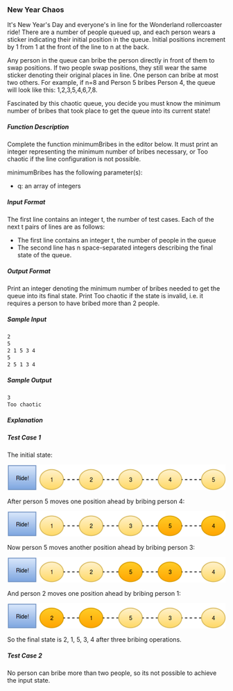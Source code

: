 ### New Year Chaos
It's New Year's Day and everyone's in line for the Wonderland rollercoaster ride! There are a number of people queued up, and each person wears a sticker indicating their initial position in the queue. Initial positions increment by 1 from 1 at the front of the line to n at the back.

Any person in the queue can bribe the person directly in front of them to swap positions. If two people swap positions, they still wear the same sticker denoting their original places in line. One person can bribe at most two others. For example, if n=8 and Person 5 bribes Person 4, the queue will look like this: 1,2,3,5,4,6,7,8.

Fascinated by this chaotic queue, you decide you must know the minimum number of bribes that took place to get the queue into its current state!

##### Function Description
Complete the function minimumBribes in the editor below. It must print an integer representing the minimum number of bribes necessary, or Too chaotic if the line configuration is not possible.

minimumBribes has the following parameter(s):
* q: an array of integers

##### Input Format
The first line contains an integer t, the number of test cases.
Each of the next t pairs of lines are as follows:

- The first line contains an integer t, the number of people in the queue
- The second line has n space-separated integers describing the final state of the queue.

##### Output Format

Print an integer denoting the minimum number of bribes needed to get the queue into its final state. Print Too chaotic if the state is invalid, i.e. it requires a person to have bribed more than 2 people.

##### Sample Input
```
2
5
2 1 5 3 4
5
2 5 1 3 4
```

##### Sample Output
```
3
Too chaotic
```

##### Explanation

##### Test Case 1

The initial state:

![pic1.png](pic1.png)

After person 5 moves one position ahead by bribing person 4:

![pic2.png](pic2.png)

Now person 5 moves another position ahead by bribing person 3:

![pic3.png](pic3.png)

And person 2 moves one position ahead by bribing person 1:

![pic5.png](pic5.png)

So the final state is 2, 1, 5, 3, 4 after three bribing operations.

##### Test Case 2
No person can bribe more than two people, so its not possible to achieve the input state.